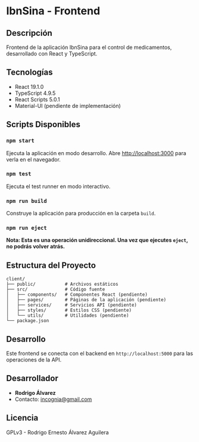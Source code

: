 # IbnSina - Frontend

## Descripción
Frontend de la aplicación IbnSina para el control de medicamentos, desarrollado con React y TypeScript.

## Tecnologías
- React 19.1.0
- TypeScript 4.9.5
- React Scripts 5.0.1
- Material-UI (pendiente de implementación)

## Scripts Disponibles

### `npm start`
Ejecuta la aplicación en modo desarrollo.
Abre [http://localhost:3000](http://localhost:3000) para verla en el navegador.

### `npm test`
Ejecuta el test runner en modo interactivo.

### `npm run build`
Construye la aplicación para producción en la carpeta `build`.

### `npm run eject`
**Nota: Esta es una operación unidireccional. Una vez que ejecutes `eject`, no podrás volver atrás.**

## Estructura del Proyecto
```
client/
├── public/           # Archivos estáticos
├── src/              # Código fuente
│   ├── components/   # Componentes React (pendiente)
│   ├── pages/        # Páginas de la aplicación (pendiente)
│   ├── services/     # Servicios API (pendiente)
│   ├── styles/       # Estilos CSS (pendiente)
│   └── utils/        # Utilidades (pendiente)
└── package.json
```

## Desarrollo
Este frontend se conecta con el backend en `http://localhost:5000` para las operaciones de la API.

## Desarrollador
- **Rodrigo Álvarez**
- Contacto: incognia@gmail.com

## Licencia
GPLv3 - Rodrigo Ernesto Álvarez Aguilera
